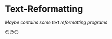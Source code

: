 # Text-Reformatting

*Maybe contains some text reformatting programs*

:no_mouth::no_mouth::no_mouth:
